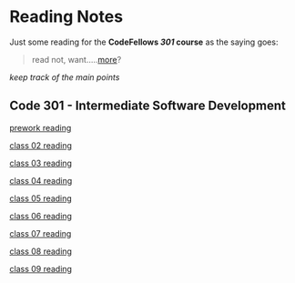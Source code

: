 # Reading Notes

Just some reading for the **CodeFellows _301_ course**
as the saying goes:
> read not, want.....[more](https://trunkofukuleles.github.io/)?

_keep track of the main points_
## Code 301 - Intermediate Software Development
[prework reading](https://trunkofukuleles.github.io/reading-notes/Class1prework)

[class 02 reading](https://trunkofukuleles.github.io/reading-notes/class2reading)

[class 03 reading](https://trunkOfUkuleles.github.io/reading-notes/class3reading)

[class 04 reading](https://trunkOfUkuleles.github.io/reading-notes/class4reading)

[class 05 reading](https://trunkOfUkuleles.github.io/reading-notes/class5reading)

[class 06 reading](https://trunkOfUkuleles.github.io/reading-notes/class6reading)

[class 07 reading](https://trunkOfUkuleles.github.io/reading-notes/class7reading)

[class 08 reading](https://trunkOfUkuleles.github.io/reading-notes/class8reading)

[class 09 reading](https://trunkOfUkuleles.github.io/reading-notes/class9reading)
